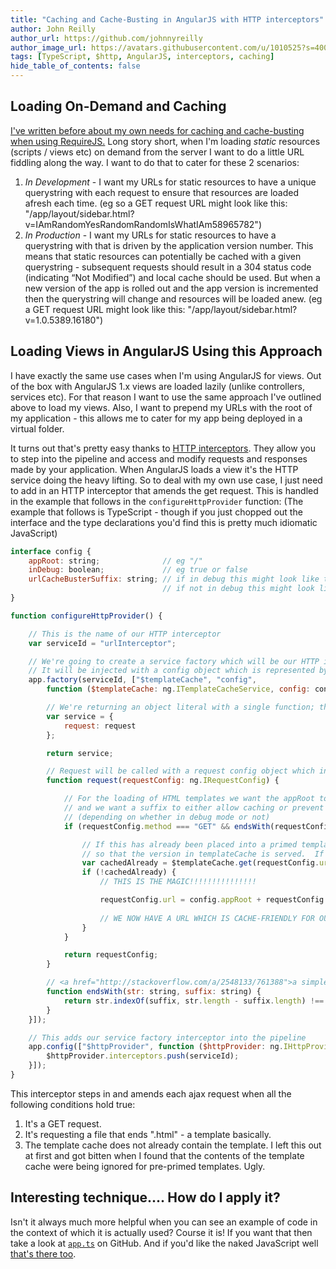 ```yaml
---
title: "Caching and Cache-Busting in AngularJS with HTTP interceptors"
author: John Reilly
author_url: https://github.com/johnnyreilly
author_image_url: https://avatars.githubusercontent.com/u/1010525?s=400&u=294033082cfecf8ad1645b4290e362583b33094a&v=4
tags: [TypeScript, $http, AngularJS, interceptors, caching]
hide_table_of_contents: false
---
```

## Loading On-Demand and Caching

 [I've written before about my own needs for caching and cache-busting when using RequireJS.](<http://icanmakethiswork.blogspot.com/2014/03/caching-and-cache-busting-with-requirejs.html>) Long story short, when I'm loading *static* resources (scripts / views etc) on demand from the server I want to do a little URL fiddling along the way. I want to do that to cater for these 2 scenarios:

1. *In Development* \- I want my URLs for static resources to have a unique querystring with each request to ensure that resources are loaded afresh each time. (eg so a GET request URL might look like this: "/app/layout/sidebar.html?v=IAmRandomYesRandomRandomIsWhatIAm58965782")
2. *In Production* \- I want my URLs for static resources to have a querystring with that is driven by the application version number. This means that static resources can potentially be cached with a given querystring - subsequent requests should result in a 304 status code (indicating “Not Modified”) and local cache should be used. But when a new version of the app is rolled out and the app version is incremented then the querystring will change and resources will be loaded anew. (eg a GET request URL might look like this: "/app/layout/sidebar.html?v=1.0.5389.16180")

<!-- -->

## Loading Views in AngularJS Using this Approach

I have exactly the same use cases when I'm using AngularJS for views. Out of the box with AngularJS 1.x views are loaded lazily (unlike controllers, services etc). For that reason I want to use the same approach I've outlined above to load my views. Also, I want to prepend my URLs with the root of my application - this allows me to cater for my app being deployed in a virtual folder.

It turns out that's pretty easy thanks to [HTTP interceptors](<https://docs.angularjs.org/api/ng/service/$http#interceptors>). They allow you to step into the pipeline and access and modify requests and responses made by your application. When AngularJS loads a view it's the HTTP service doing the heavy lifting. So to deal with my own use case, I just need to add in an HTTP interceptor that amends the get request. This is handled in the example that follows in the `configureHttpProvider` function: (The example that follows is TypeScript - though if you just chopped out the interface and the type declarations you'd find this is pretty much idiomatic JavaScript)

```js
interface config {
    appRoot: string;              // eg "/"
    inDebug: boolean;             // eg true or false
    urlCacheBusterSuffix: string; // if in debug this might look like this: "v=1412608547047", 
                                  // if not in debug this might look like this: "v=1.0.5389.16180"
}

function configureHttpProvider() {

    // This is the name of our HTTP interceptor 
    var serviceId = "urlInterceptor"; 

    // We're going to create a service factory which will be our HTTP interceptor
    // It will be injected with a config object which is represented by the config interface above
    app.factory(serviceId, ["$templateCache", "config", 
        function ($templateCache: ng.ITemplateCacheService, config: config) {

        // We're returning an object literal with a single function; the "request" function
        var service = {
            request: request
        };

        return service;

        // Request will be called with a request config object which includes the URL which we will amend
        function request(requestConfig: ng.IRequestConfig) {

            // For the loading of HTML templates we want the appRoot to be prefixed to the path
            // and we want a suffix to either allow caching or prevent caching 
            // (depending on whether in debug mode or not)
            if (requestConfig.method === "GET" && endsWith(requestConfig.url, ".html")) {

                // If this has already been placed into a primed template cache then we should leave the URL as is
                // so that the version in templateCache is served.  If we tweak the URL then it will not be found
                var cachedAlready = $templateCache.get(requestConfig.url);
                if (!cachedAlready) {
                    // THIS IS THE MAGIC!!!!!!!!!!!!!!!

                    requestConfig.url = config.appRoot + requestConfig.url + config.urlCacheBusterSuffix;
                
                    // WE NOW HAVE A URL WHICH IS CACHE-FRIENDLY FOR OUR PURPOSES - REJOICE!!!!!!!!!!!
                }
            }

            return requestConfig;
        }

        // <a href="http://stackoverflow.com/a/2548133/761388">a simple JavaScript string "endswith" implementation</a>
        function endsWith(str: string, suffix: string) {
            return str.indexOf(suffix, str.length - suffix.length) !== -1;
        }
    }]);

    // This adds our service factory interceptor into the pipeline
    app.config(["$httpProvider", function ($httpProvider: ng.IHttpProvider) {
        $httpProvider.interceptors.push(serviceId);
    }]);
}
```

This interceptor steps in and amends each ajax request when all the following conditions hold true:

1. It's a GET request.
2. It's requesting a file that ends ".html" - a template basically.
3. The template cache does not already contain the template. I left this out at first and got bitten when I found that the contents of the template cache were being ignored for pre-primed templates. Ugly.

<!-- -->

## Interesting technique.... How do I apply it?

Isn't it always much more helpful when you can see an example of code in the context of which it is actually used? Course it is! If you want that then take a look at [`app.ts`](<https://github.com/johnnyreilly/Proverb/blob/master/Proverb.Web/app/app.ts>) on GitHub. And if you'd like the naked JavaScript well [that's there too](<https://github.com/johnnyreilly/Proverb/blob/master/Proverb.Web/app/app.js>).


